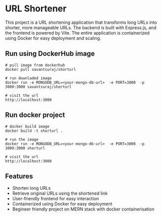 # URL Shortener

This project is a URL shortening application that transforms long URLs into shorter, more manageable URLs. The backend is built with Express.js, and the frontend is powered by Vite. The entire application is containerized using Docker for easy deployment and scaling.

## Run using DockerHub image    
    # pull image from dockerhub
    docker pull savantsuraj/shorturl

    # run downladed image
    docker run -e MONGODB_URL=<your-mongo-db-url>  -e PORT=3000  -p 3000:3000 savantsuraj/shorturl

    # visit the url
    http://localhost:3000

## Run docker project
    # docker build image
    docker build -t shorturl .   

    # run the image
    docker run -e MONGODB_URL=<your-mongo-db-url>  -e PORT=3000  -p 3000:3000 shorturl

    # visit the url
    http://localhost:3000


## Features

- Shorten long URLs
- Retrieve original URLs using the shortened link
- User-friendly frontend for easy interaction
- Containerized using Docker for easy deployment
- Begineer friendly project on MERN stack with docker containerisation
